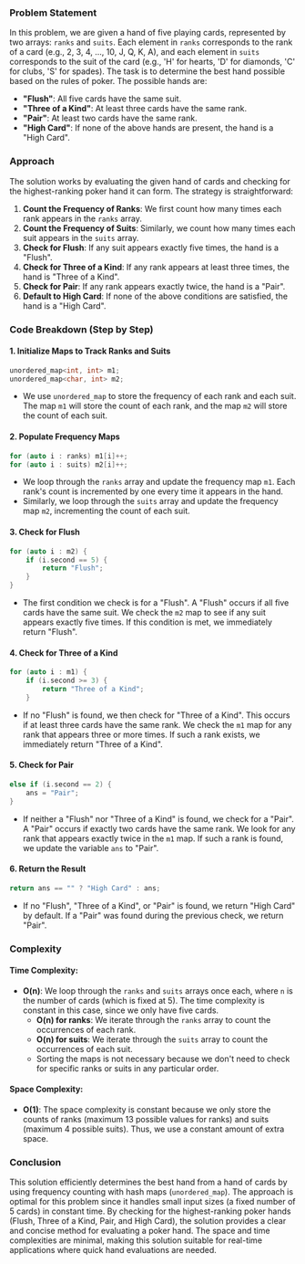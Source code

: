 ### Problem Statement

In this problem, we are given a hand of five playing cards, represented by two arrays: `ranks` and `suits`. Each element in `ranks` corresponds to the rank of a card (e.g., 2, 3, 4, ..., 10, J, Q, K, A), and each element in `suits` corresponds to the suit of the card (e.g., 'H' for hearts, 'D' for diamonds, 'C' for clubs, 'S' for spades). The task is to determine the best hand possible based on the rules of poker. The possible hands are:
- **"Flush"**: All five cards have the same suit.
- **"Three of a Kind"**: At least three cards have the same rank.
- **"Pair"**: At least two cards have the same rank.
- **"High Card"**: If none of the above hands are present, the hand is a "High Card".

### Approach

The solution works by evaluating the given hand of cards and checking for the highest-ranking poker hand it can form. The strategy is straightforward:
1. **Count the Frequency of Ranks**: We first count how many times each rank appears in the `ranks` array.
2. **Count the Frequency of Suits**: Similarly, we count how many times each suit appears in the `suits` array.
3. **Check for Flush**: If any suit appears exactly five times, the hand is a "Flush".
4. **Check for Three of a Kind**: If any rank appears at least three times, the hand is "Three of a Kind".
5. **Check for Pair**: If any rank appears exactly twice, the hand is a "Pair".
6. **Default to High Card**: If none of the above conditions are satisfied, the hand is a "High Card".

### Code Breakdown (Step by Step)

#### 1. **Initialize Maps to Track Ranks and Suits**
```cpp
unordered_map<int, int> m1;
unordered_map<char, int> m2;
```
- We use `unordered_map` to store the frequency of each rank and each suit. The map `m1` will store the count of each rank, and the map `m2` will store the count of each suit.

#### 2. **Populate Frequency Maps**
```cpp
for (auto i : ranks) m1[i]++;
for (auto i : suits) m2[i]++;
```
- We loop through the `ranks` array and update the frequency map `m1`. Each rank's count is incremented by one every time it appears in the hand.
- Similarly, we loop through the `suits` array and update the frequency map `m2`, incrementing the count of each suit.

#### 3. **Check for Flush**
```cpp
for (auto i : m2) {
    if (i.second == 5) {
        return "Flush";
    }
}
```
- The first condition we check is for a "Flush". A "Flush" occurs if all five cards have the same suit. We check the `m2` map to see if any suit appears exactly five times. If this condition is met, we immediately return "Flush".

#### 4. **Check for Three of a Kind**
```cpp
for (auto i : m1) {
    if (i.second >= 3) {
        return "Three of a Kind";
    }
```
- If no "Flush" is found, we then check for "Three of a Kind". This occurs if at least three cards have the same rank. We check the `m1` map for any rank that appears three or more times. If such a rank exists, we immediately return "Three of a Kind".

#### 5. **Check for Pair**
```cpp
else if (i.second == 2) {
    ans = "Pair";
}
```
- If neither a "Flush" nor "Three of a Kind" is found, we check for a "Pair". A "Pair" occurs if exactly two cards have the same rank. We look for any rank that appears exactly twice in the `m1` map. If such a rank is found, we update the variable `ans` to "Pair".

#### 6. **Return the Result**
```cpp
return ans == "" ? "High Card" : ans;
```
- If no "Flush", "Three of a Kind", or "Pair" is found, we return "High Card" by default. If a "Pair" was found during the previous check, we return "Pair".

### Complexity

#### Time Complexity:
- **O(n)**: We loop through the `ranks` and `suits` arrays once each, where `n` is the number of cards (which is fixed at 5). The time complexity is constant in this case, since we only have five cards.
  - **O(n) for ranks**: We iterate through the `ranks` array to count the occurrences of each rank.
  - **O(n) for suits**: We iterate through the `suits` array to count the occurrences of each suit.
  - Sorting the maps is not necessary because we don't need to check for specific ranks or suits in any particular order.

#### Space Complexity:
- **O(1)**: The space complexity is constant because we only store the counts of ranks (maximum 13 possible values for ranks) and suits (maximum 4 possible suits). Thus, we use a constant amount of extra space.

### Conclusion

This solution efficiently determines the best hand from a hand of cards by using frequency counting with hash maps (`unordered_map`). The approach is optimal for this problem since it handles small input sizes (a fixed number of 5 cards) in constant time. By checking for the highest-ranking poker hands (Flush, Three of a Kind, Pair, and High Card), the solution provides a clear and concise method for evaluating a poker hand. The space and time complexities are minimal, making this solution suitable for real-time applications where quick hand evaluations are needed.